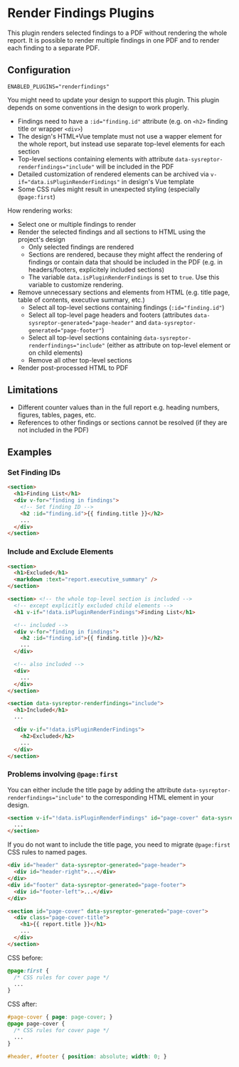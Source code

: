# Render Findings Plugins

This plugin renders selected findings to a PDF without rendering the whole report. 
It is possible to render multiple findings in one PDF and to render each finding to a separate PDF.


## Configuration

```
ENABLED_PLUGINS="renderfindings"
```

You might need to update your design to support this plugin.
This plugin depends on some conventions in the design to work properly.
* Findings need to have a `:id="finding.id"` attribute (e.g. on `<h2>` finding title or wrapper `<div>`)
* The design's HTML+Vue template must not use a wapper element for the whole report, but instead use separate top-level elements for each section
* Top-level sections containing elements with attribute `data-sysreptor-renderfindings="include"` will be included in the PDF
* Detailed customization of rendered elements can be archived via `v-if="data.isPluginRenderFindings"` in design's Vue template
* Some CSS rules might result in unexpected styling (especially `@page:first`)

How rendering works:
* Select one or multiple findings to render
* Render the selected findings and all sections to HTML using the project's design
    * Only selected findings are rendered
    * Sections are rendered, because they might affect the rendering of findings or contain data that should be included in the PDF (e.g. in headers/footers, explicitely included sections)
    * The variable `data.isPluginRenderFindings` is set to `true`. Use this variable to customize rendering.
* Remove unnecessary sections and elements from HTML (e.g. title page, table of contents, executive summary, etc.)
    * Select all top-level sections containing findings (`:id="finding.id"`)
    * Select all top-level page headers and footers (attributes `data-sysreptor-generated="page-header"` and `data-sysreptor-generated="page-footer"`)
    * Select all top-level sections containing `data-sysreptor-renderfindings="include"` (either as attribute on top-level element or on child elements)
    * Remove all other top-level sections
* Render post-processed HTML to PDF


## Limitations
* Different counter values than in the full report e.g. heading numbers, figures, tables, pages, etc.
* References to other findings or sections cannot be resolved (if they are not included in the PDF)


## Examples

### Set Finding IDs
```html
<section>
  <h1>Finding List</h1>
  <div v-for="finding in findings">
    <!-- Set finding ID -->
    <h2 :id="finding.id">{{ finding.title }}</h2>
    ...
  </div>
</section>
```

### Include and Exclude Elements
```html
<section>
  <h1>Excluded</h1>
  <markdown :text="report.executive_summary" />
</section>

<section> <!-- the whole top-level section is included -->
  <!-- except explicitly excluded child elements -->
  <h1 v-if="!data.isPluginRenderFindings">Finding List</h1>

  <!-- included -->
  <div v-for="finding in findings">
    <h2 :id="finding.id">{{ finding.title }}</h2>
    ...
  </div>

  <!-- also included -->
  <div>
    ...
  </div>
</section>

<section data-sysreptor-renderfindings="include">
  <h1>Included</h1>
  ...

  <div v-if="!data.isPluginRenderFindings">
    <h2>Excluded</h2>
    ...
  </div>
</section>
```

### Problems involving `@page:first`
You can either include the title page by adding the attribute `data-sysreptor-renderfindings="include"` to the corresponding HTML element in your design.

```html
<section v-if="!data.isPluginRenderFindings" id="page-cover" data-sysreptor-generated="page-cover">
  ...
</section>
```


If you do not want to include the title page, you need to migrate `@page:first` CSS rules to named pages.

```html
<div id="header" data-sysreptor-generated="page-header">
  <div id="header-right">...</div>
</div>
<div id="footer" data-sysreptor-generated="page-footer">
  <div id="footer-left">...</div>
</div>

<section id="page-cover" data-sysreptor-generated="page-cover">
  <div class="page-cover-title">
    <h1>{{ report.title }}</h1>
    ...
  </div>
</section>
```

CSS before:
```css
@page:first {
  /* CSS rules for cover page */
  ...
}
```

CSS after:
```css
#page-cover { page: page-cover; }
@page page-cover {
  /* CSS rules for cover page */
  ...
}

#header, #footer { position: absolute; width: 0; }
```

